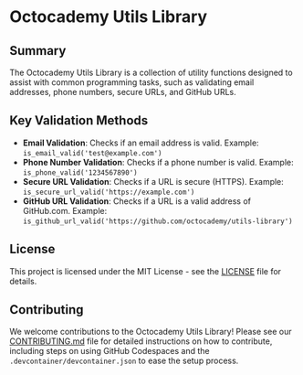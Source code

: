 # Octocademy Utils Library

## Summary

The Octocademy Utils Library is a collection of utility functions designed to assist with common programming tasks, such as validating email addresses, phone numbers, secure URLs, and GitHub URLs.

## Key Validation Methods

- **Email Validation**: Checks if an email address is valid. Example: `is_email_valid('test@example.com')`
- **Phone Number Validation**: Checks if a phone number is valid. Example: `is_phone_valid('1234567890')`
- **Secure URL Validation**: Checks if a URL is secure (HTTPS). Example: `is_secure_url_valid('https://example.com')`
- **GitHub URL Validation**: Checks if a URL is a valid address of GitHub.com. Example: `is_github_url_valid('https://github.com/octocademy/utils-library')`

## License

This project is licensed under the MIT License - see the [LICENSE](LICENSE) file for details.

## Contributing

We welcome contributions to the Octocademy Utils Library! Please see our [CONTRIBUTING.md](CONTRIBUTING.md) file for detailed instructions on how to contribute, including steps on using GitHub Codespaces and the `.devcontainer/devcontainer.json` to ease the setup process.
